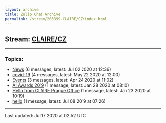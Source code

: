 ```yaml
---
layout: archive
title: Zulip Chat Archive
permalink: /stream/203399-CLAIRE/CZ/index.html
---
```


## Stream: [CLAIRE/CZ](https://claire4ai.github.io/archive/stream/203399-CLAIRE/CZ/index.html)
---

### Topics:

* [News](topic/News.html) (6 messages, latest: Jul 02 2020 at 12:36)
* [covid-19](topic/covid-19.html) (4 messages, latest: May 22 2020 at 12:00)
* [Events](topic/Events.html) (3 messages, latest: Apr 24 2020 at 11:02)
* [AI Awards 2019](topic/AI.20Awards.202019.html) (1 message, latest: Jan 28 2020 at 08:10)
* [Hello from CLAIRE Prague Office](topic/Hello.20from.20CLAIRE.20Prague.20Office.html) (1 message, latest: Jan 23 2020 at 10:19)
* [hello](topic/hello.html) (1 message, latest: Jul 08 2019 at 07:26)

<hr><p>Last updated: Jul 17 2020 at 02:52 UTC</p>